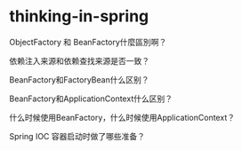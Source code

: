 # thinking-in-spring

ObjectFactory 和 BeanFactory什麼區別啊？

依赖注入来源和依赖查找来源是否一致？

BeanFactory和FactoryBean什么区别？

BeanFactory和ApplicationContext什么区别？

什么时候使用BeanFactory，什么时候使用ApplicationContext？

Spring IOC 容器启动时做了哪些准备？



